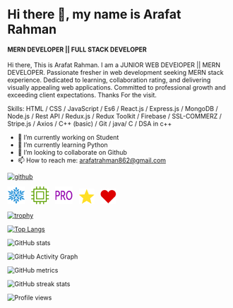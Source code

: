 # Hi there 👋, my name is Arafat Rahman
#### MERN DEVELOPER || FULL STACK DEVELOPER
Hi there, This is Arafat Rahman. I am a JUNIOR WEB DEVElOPER || MERN DEVELOPER. Passionate fresher in web development seeking MERN stack experience. Dedicated to learning, collaboration rating, and delivering visually appealing web applications. Committed to professional growth and exceeding client expectations. Thanks For the visit. 

Skills:  HTML / CSS / JavaScript / Es6 / React.js / Express.js / MongoDB / Node.js / Rest API / Redux.js / Redux Toolkit / Firebase / SSL-COMMERZ / Stripe.js / Axios / C++ (basic) / Git / java/ C  / DSA in c++

- 🔭 I’m currently working on Student 
- 🌱 I’m currently learning Python 
- 👯 I’m looking to collaborate on Github 
- 📫 How to reach me: arafatrahman862@gmail.com 


[<img src='https://cdn.jsdelivr.net/npm/simple-icons@3.0.1/icons/github.svg' alt='github' height='40'>](https://github.com/arafatrahman862)  

<a href='https://archiveprogram.github.com/'><img src='https://raw.githubusercontent.com/acervenky/animated-github-badges/master/assets/acbadge.gif' width='40' height='40'></a> <a href='https://docs.github.com/en/developers'><img src='https://raw.githubusercontent.com/acervenky/animated-github-badges/master/assets/devbadge.gif' width='40' height='40'></a> <a href='https://github.com/pricing'><img src='https://raw.githubusercontent.com/acervenky/animated-github-badges/master/assets/pro.gif' width='40' height='40'></a> <a href='https://stars.github.com/'><img src='https://raw.githubusercontent.com/acervenky/animated-github-badges/master/assets/starbadge.gif' width='35' height='35'></a> <a href='https://docs.github.com/en/github/supporting-the-open-source-community-with-github-sponsors'><img src='https://raw.githubusercontent.com/acervenky/animated-github-badges/master/assets/sponsorbadge.gif' width='35' height='35'></a> 

[![trophy](https://github-profile-trophy.vercel.app/?username=arafatrahman862)](https://github.com/ryo-ma/github-profile-trophy)

[![Top Langs](https://github-readme-stats.vercel.app/api/top-langs/?username=arafatrahman862)](https://github.com/anuraghazra/github-readme-stats)

![GitHub stats](https://github-readme-stats.vercel.app/api?username=arafatrahman862&show_icons=true&count_private=true)  

![GitHub Activity Graph](https://activity-graph.herokuapp.com/graph?username=arafatrahman862)  

![GitHub metrics](https://metrics.lecoq.io/arafatrahman862)  

![GitHub streak stats](https://streak-stats.demolab.com/?user=arafatrahman862)  

![Profile views](https://gpvc.arturio.dev/arafatrahman862)  

